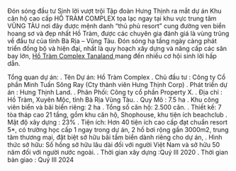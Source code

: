 Đón sóng đầu tư Sinh lời vượt trội Tập đoàn Hưng Thịnh ra mắt dự án Khu căn hộ cao cấp HỒ TRÀM COMPLEX tọa lạc ngay tại khu vực trung tâm VŨNG TÀU nơi đây được mệnh danh “thủ phủ resort” cung đường ven biển hoang sơ và đẹp nhất Hồ Tràm,  được các chuyên gia đánh giá là vùng trũng về đầu tư của tỉnh Bà Rịa – Vũng Tàu. Đón sóng hạ tầng ngày càng phát triển đồng bộ và hiện đại, nhất là quy hoạch xây dựng và nâng cấp các sân bay lớn, <a href="https://tanaland.vn/du-an/ho-tram-complex/
">Hồ Tràm Complex Tanaland
</a> mang đến nhiều cơ hội sinh lời hấp dẫn.

Tổng quan dự án:
. Tên Dự án: Hồ Tràm Complex
. Chủ đầu tư : Công ty Cổ phần Minh Tuấn Sông Ray (Cty thành viên Hưng Thịnh Corp)
. Phát triển dự án : Hưng Thịnh Land.
. Phân Phối: Công ty cổ phần Property X.
. Địa chỉ : Hồ Tràm, Xuyên Mộc, tỉnh Bà Rịa Vũng Tàu.
. Quy Mô : 7.5 ha
. Khu công viên biển và bãi biển riêng: 2 ha
. Tổng số căn hộ: 2.500 căn.
. Thiết kế: 7 tòa tháp cao 21 tầng, gồm khu căn hộ, Shophouse, khu tiện ích beachclub
. Mặt độ xây dựng : 23%
. Tiện ích: Hơn 40 tiện ích cao cấp đạt chuẩn resort 5*, có trường học cấp 1 ngay trong dự án, 2 hồ bơi rộng gần 3000m2, trung tâm thương mại, đặt biệt sở hữu bãi tắm biển dành riêng cho dự án,
. Hình thức sở hữu: Sổ hồng sở hữu lâu dài đối với người Việt Nam và sở hữu 50 năm đối với người nước ngoài.
. Thời gian xây dựng :Quý III 2020
. Thời gian bàn giao : Quý III 2024

